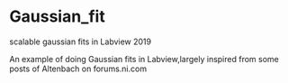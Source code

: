 # Gaussian_fit
scalable gaussian fits in Labview 2019

An example of doing Gaussian fits in Labview,largely inspired from some posts of Altenbach on forums.ni.com
